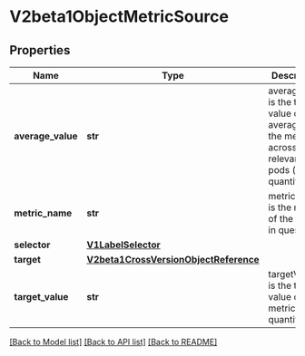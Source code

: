 # V2beta1ObjectMetricSource

## Properties
Name | Type | Description | Notes
------------ | ------------- | ------------- | -------------
**average_value** | **str** | averageValue is the target value of the average of the metric across all relevant pods (as a quantity) | [optional] 
**metric_name** | **str** | metricName is the name of the metric in question. | 
**selector** | [**V1LabelSelector**](V1LabelSelector.md) |  | [optional] 
**target** | [**V2beta1CrossVersionObjectReference**](V2beta1CrossVersionObjectReference.md) |  | 
**target_value** | **str** | targetValue is the target value of the metric (as a quantity). | 

[[Back to Model list]](../README.md#documentation-for-models) [[Back to API list]](../README.md#documentation-for-api-endpoints) [[Back to README]](../README.md)


